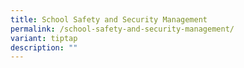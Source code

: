 ```yaml
---
title: School Safety and Security Management
permalink: /school-safety-and-security-management/
variant: tiptap
description: ""
---
```

<p></p>